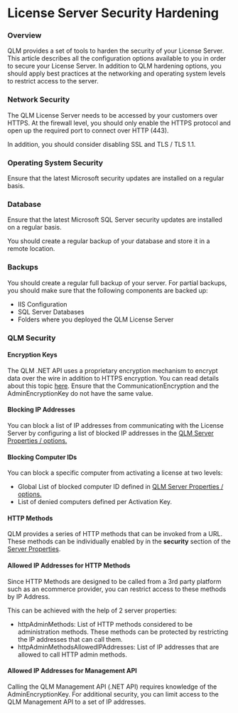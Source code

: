 # License Server Security Hardening

### Overview

QLM provides a set of tools to harden the security of your License Server. This article describes all the configuration options available to you in order to secure your License Server. In addition to QLM hardening options, you should apply best practices at the networking and operating system levels to restrict access to the server.

### Network Security

The QLM License Server needs to be accessed by your customers over HTTPS. At the firewall level, you should only enable the HTTPS protocol and open up the required port to connect over HTTP (443).

In addition, you should consider disabling SSL and TLS / TLS 1.1.

### Operating System Security

Ensure that the latest Microsoft security updates are installed on a regular basis.

### Database

Ensure that the latest Microsoft SQL Server security updates are installed on a regular basis.

You should create a regular backup of your database and store it in a remote location.

### Backups

You should create a regular full backup of your server. For partial backups, you should make sure that the following components are backed up:

* IIS Configuration
* SQL Server Databases
* Folders where you deployed the QLM License Server

### QLM Security

#### Encryption Keys

The QLM .NET API uses a proprietary encryption mechanism to encrypt data over the wire in addition to HTTPS encryption. You can read details about this topic [here](https://support.soraco.co/hc/en-us/articles/115005268823-CommunicationEncryptionKey-and-AdminEncryptionKey). Ensure that the CommunicationEncryption and the AdminEncryptionKey do not have the same value.

#### Blocking IP Addresses

You can block a list of IP addresses from communicating with the License Server by configuring a list of blocked IP addresses in the [QLM Server Properties / options.](server-properties.md)

#### Blocking Computer IDs

You can block a specific computer from activating a license at two levels:

* Global List of blocked computer ID defined in [QLM Server Properties / options.](server-properties.md)
* List of denied computers defined per Activation Key.

#### HTTP Methods

QLM provides a series of HTTP methods that can be invoked from a URL. These methods can be individually enabled by in the **security** section of the [Server Properties](server-properties.md).

#### Allowed IP Addresses for HTTP Methods

Since HTTP Methods are designed to be called from a 3rd party platform such as an ecommerce provider, you can restrict access to these methods by IP Address.

This can be achieved with the help of 2 server properties:

* httpAdminMethods: List of HTTP methods considered to be administration methods. These methods can be protected by restricting the IP addresses that can call them.
* httpAdminMethodsAllowedIPAddresses: List of IP addresses that are allowed to call HTTP admin methods.

#### Allowed IP Addresses for Management API

Calling the QLM Management API (.NET API) requires knowledge of the AdminEncryptionKey. For additional security, you can limit access to the QLM Management API to a set of IP addresses.&#x20;

